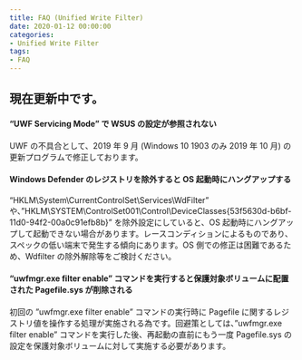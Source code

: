 ```yaml
---
title: FAQ (Unified Write Filter)
date: 2020-01-12 00:00:00
categories:
- Unified Write Filter
tags:
- FAQ
---
```


現在更新中です。
---
#### “UWF Servicing Mode” で WSUS の設定が参照されない
UWF の不具合として、2019 年 9 月 (Windows 10 1903 のみ 2019 年 10 月) の更新プログラムで修正しております。


#### Windows Defender のレジストリを除外すると OS 起動時にハングアップする
“HKLM\System\CurrentControlSet\Services\WdFilter” や、”HKLM\SYSTEM\ControlSet001\Control\DeviceClasses\{53f5630d-b6bf-11d0-94f2-00a0c91efb8b}” を除外設定にしていると、OS 起動時にハングアップして起動できない場合があります。レースコンディションによるものであり、スペックの低い端末で発生する傾向にあります。OS 側での修正は困難であるため、Wdfilter の除外解除等をご検討ください。


#### “uwfmgr.exe filter enable” コマンドを実行すると保護対象ボリュームに配置された Pagefile.sys が削除される
初回の ”uwfmgr.exe filter enable” コマンドの実行時に Pagefile に関するレジストリ値を操作する処理が実施される為です。回避策としては、”uwfmgr.exe filter enable” コマンドを実行した後、再起動の直前にもう一度 Pagefile.sys の設定を保護対象ボリュームに対して実施する必要があります。






